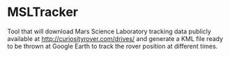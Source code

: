 MSLTracker
==========

Tool that will download Mars Science Laboratory tracking data publicly available at http://curiosityrover.com/drives/ and generate a KML file ready to be thrown at Google Earth to track the rover position at different times.
